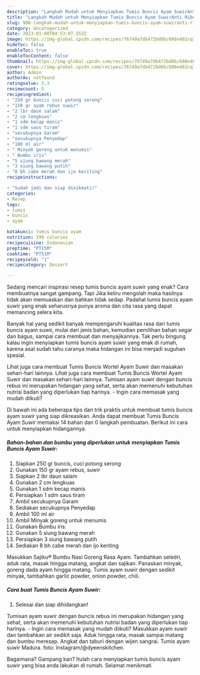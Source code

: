 ```yaml
---
description: "Langkah Mudah untuk Menyiapkan Tumis Buncis Ayam SuwirAnti Ribet"
title: "Langkah Mudah untuk Menyiapkan Tumis Buncis Ayam SuwirAnti Ribet"
slug: 906-langkah-mudah-untuk-menyiapkan-tumis-buncis-ayam-suwiranti-ribet
category: Uncategorized
date: 2023-01-08T04:53:07.553Z
image: https://img-global.cpcdn.com/recipes/76749a7db472bd0b/680x482cq70/tumis-buncis-ayam-suwir-foto-resep-utama.jpg
hideToc: false
enableToc: true
enableTocContent: false
thumbnail: https://img-global.cpcdn.com/recipes/76749a7db472bd0b/680x482cq70/tumis-buncis-ayam-suwir-foto-resep-utama.jpg
cover: https://img-global.cpcdn.com/recipes/76749a7db472bd0b/680x482cq70/tumis-buncis-ayam-suwir-foto-resep-utama.jpg
author: Admin
authorAv: notfound
ratingvalue: 3.3
reviewcount: 5
recipeingredient:
- "250 gr buncis cuci potong serong"
- "150 gr ayam rebus suwir"
- "2 lbr daun salam"
- "2 cm lengkuas"
- "1 sdm kecap manis"
- "1 sdm saus tiram"
- "secukupnya Garam"
- "secukupnya Penyedap"
- "100 ml air"
- " Minyak goreng untuk menumis"
- " Bumbu iris"
- "5 siung bawang merah"
- "3 siung bawang putih"
- "8 bh cabe merah dan ijo keriting"
recipeinstructions:

- "Sudah jadi dan siap dinikmati!"
categories:
- Resep
tags:
- tumis
- buncis
- ayam

katakunci: tumis buncis ayam 
nutrition: 199 calories
recipecuisine: Indonesian
preptime: "PT15M"
cooktime: "PT51M"
recipeyield: "1"
recipecategory: Dessert

---
```



Sedang mencari inspirasi resep tumis buncis ayam suwir yang enak? Cara membuatnya sangat gampang. Tapi Jika keliru mengolah maka hasilnya tidak akan memuaskan dan bahkan tidak sedap. Padahal tumis buncis ayam suwir yang enak seharusnya punya aroma dan cita rasa yang dapat memancing selera kita.


Banyak hal yang sedikit banyak mempengaruhi kualitas rasa dari tumis buncis ayam suwir, mulai dari jenis bahan, kemudian pemilihan bahan segar dan bagus, sampai cara membuat dan menyajikannya. Tak perlu bingung kalau ingin menyiapkan tumis buncis ayam suwir yang enak di rumah, karena asal sudah tahu caranya maka hidangan ini bisa menjadi suguhan spesial.

Lihat juga cara membuat Tumis Buncis Wortel Ayam Suwir dan masakan sehari-hari lainnya. Lihat juga cara membuat Tumis Buncis Wortel Ayam Suwir dan masakan sehari-hari lainnya. Tumisan ayam suwir dengan buncis rebus ini merupakan hidangan yang sehat, serta akan memenuhi kebutuhan nutrisi badan yang diperlukan tiap harinya. - Ingin cara memasak yang mudah diikuti?


Di bawah ini ada beberapa tips dan trik praktis untuk membuat tumis buncis ayam suwir yang siap dikreasikan. Anda dapat membuat Tumis Buncis Ayam Suwir memakai 14 bahan dan 0 langkah pembuatan. Berikut ini cara untuk menyiapkan hidangannya.

<!--inarticleads1-->

##### Bahan-bahan dan bumbu yang diperlukan untuk menyiapkan Tumis Buncis Ayam Suwir:

1. Siapkan 250 gr buncis, cuci potong serong
1. Gunakan 150 gr ayam rebus, suwir
1. Siapkan 2 lbr daun salam
1. Gunakan 2 cm lengkuas
1. Gunakan 1 sdm kecap manis
1. Persiapkan 1 sdm saus tiram
1. Ambil secukupnya Garam
1. Sediakan secukupnya Penyedap
1. Ambil 100 ml air
1. Ambil  Minyak goreng untuk menumis
1. Gunakan  Bumbu iris:
1. Gunakan 5 siung bawang merah
1. Persiapkan 3 siung bawang putih
1. Sediakan 8 bh cabe merah dan ijo keriting


Masukkan Sajiku® Bumbu Nasi Goreng Rasa Ayam. Tambahkan seledri, aduk rata, masak hingga matang, angkat dan sajikan. Panaskan minyak, goreng dada ayam hingga matang. Tumis ayam suwir dengan sedikit minyak, tambahkan garlic powder, onion powder, chili. 

<!--inarticleads2-->

##### Cara buat Tumis Buncis Ayam Suwir:


1. Selesai dan siap dihidangkan!

Tumisan ayam suwir dengan buncis rebus ini merupakan hidangan yang sehat, serta akan memenuhi kebutuhan nutrisi badan yang diperlukan tiap harinya. - Ingin cara memasak yang mudah diikuti? Masukkan ayam suwir dan tambahkan air sedikit saja. Aduk hingga rata, masak sampai matang dan bumbu meresap. Angkat dan taburi dengan wijen sangrai. Tumis ayam suwir Madura. foto: Instagram/@dyeenskitchen. 

Bagaimana? Gampang kan? Itulah cara menyiapkan tumis buncis ayam suwir yang bisa anda lakukan di rumah. Selamat menikmati
